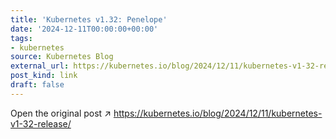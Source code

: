 ```yaml
---
title: 'Kubernetes v1.32: Penelope'
date: '2024-12-11T00:00:00+00:00'
tags:
- kubernetes
source: Kubernetes Blog
external_url: https://kubernetes.io/blog/2024/12/11/kubernetes-v1-32-release/
post_kind: link
draft: false
---
```

Open the original post ↗ https://kubernetes.io/blog/2024/12/11/kubernetes-v1-32-release/
